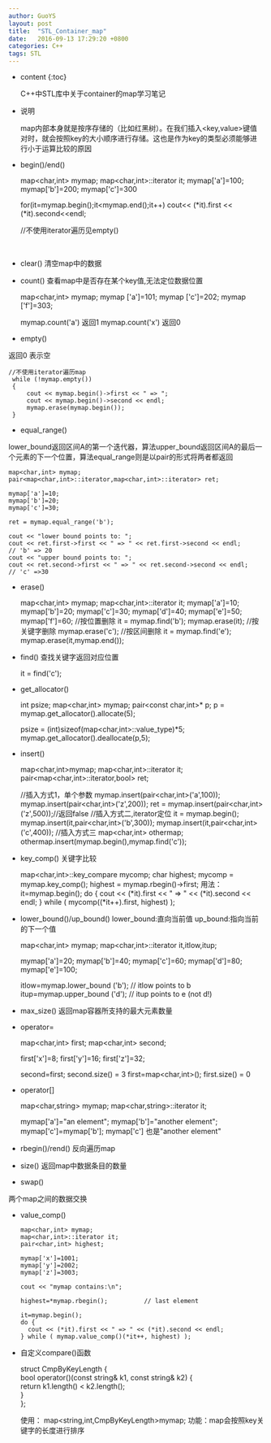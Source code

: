 ```yaml
---
author: GuoYS
layout: post
title:  "STL_Container_map"
date:   2016-09-13 17:29:20 +0800
categories: C++
tags: STL 
---
```

* content
{:toc}

  C++中STL库中关于container的map学习笔记
  
  
  
  
- 说明

   map内部本身就是按序存储的（比如红黑树）。在我们插入<key,value>键值对时，就会按照key的大小顺序进行存储。这也是作为key的类型必须能够进行小于运算比较的原因

- begin()/end()


    map<char,int> mymap;
    map<char,int>::iterator it;
    mymap['a']=100;
    mymap['b']=200;
    mymap['c']=300
    
    for(it=mymap.begin();it<mymap.end();it++)
        cout<< (*it).first << (*it).second<<endl;
    
    //不使用iterator遍历见empty()

  ​      

- clear()
  清空map中的数据

- count()
  查看map中是否存在某个key值,无法定位数据位置


    map<char,int> mymap;
    mymap ['a']=101;
    mymap ['c']=202;
    mymap ['f']=303;
    
    mymap.count('a')  返回1
    mymap.count('x')  返回0

- empty()

返回0 表示空


    //不使用iterator遍历map
     while (!mymap.empty())
     {
         cout << mymap.begin()->first << " => ";
         cout << mymap.begin()->second << endl;
         mymap.erase(mymap.begin());
     }

- equal_range()

lower_bound返回区间A的第一个迭代器，算法upper_bound返回区间A的最后一个元素的下一个位置，算法equal_range则是以pair的形式将两者都返回

    map<char,int> mymap;
    pair<map<char,int>::iterator,map<char,int>::iterator> ret;
    
    mymap['a']=10;
    mymap['b']=20;
    mymap['c']=30;
    
    ret = mymap.equal_range('b');
    
    cout << "lower bound points to: ";
    cout << ret.first->first << " => " << ret.first->second << endl;
    // 'b' => 20
    cout << "upper bound points to: ";
    cout << ret.second->first << " => " << ret.second->second << endl;
    // 'c' =>30

- erase()


    map<char,int> mymap;
    map<char,int>::iterator it;
    mymap['a']=10;
    mymap['b']=20;
    mymap['c']=30;
    mymap['d']=40;
    mymap['e']=50;
    mymap['f']=60;
    //按位置删除
    it = mymap.find('b');
    mymap.erase(it);
    //按关键字删除
    mymap.erase('c');
    //按区间删除
    it = mymap.find('e');
    mymap.erase(it,mymap.end());

- find()
  查找关键字返回对应位置


    it = find('c');

- get_allocator()


    int psize;
    map<char,int> mymap;
    pair<const char,int>* p;
    p = mymap.get_allocator().allocate(5);
    
    psize = (int)sizeof(map<char,int>::value_type)*5; 
    mymap.get_allocator().deallocate(p,5);

- insert()


    map<char,int>mymap;
    map<char,int>::iterator it;
    pair<map<char,int>::iterator,bool> ret;
    
    //插入方式1，单个参数
    mymap.insert(pair<char,int>('a',100));
    mymap.insert(pair<char,int>('z',200));
    ret = mymap.insert(pair<char,int>('z',500));//返回false
    //插入方式二,iterator定位
    it = mymap.begin();
    mymap.insert(it,pair<char,int>('b',300));
    mymap.insert(it,pair<char,int>('c',400));
    //插入方式三
    map<char,int> othermap;
    othermap.insert(mymap.begin(),mymap.find('c'));


- key_comp()
  关键字比较


    map<char,int>::key_compare mycomp;
    char highest;
    mycomp = mymap.key_comp();
    highest = mymap.rbegin()->first;
    用法：
    it=mymap.begin();
    do {
         cout << (*it).first << " => " << (*it).second << endl;
    } while ( mycomp((*it++).first, highest) );

- lower_bound()/up_bound()
  lower_bound:直向当前值
  up_bound:指向当前的下一个值



    map<char,int> mymap;
    map<char,int>::iterator it,itlow,itup;
    
    mymap['a']=20;
    mymap['b']=40;
    mymap['c']=60;
    mymap['d']=80;
    mymap['e']=100;
    
    itlow=mymap.lower_bound ('b');  // itlow points to b
    itup=mymap.upper_bound ('d');   // itup points to e (not d!)

- max_size()
  返回map容器所支持的最大元素数量

- operator=


    map<char,int> first;
    map<char,int> second;
    
    first['x']=8;
    first['y']=16;
    first['z']=32;
    
    second=first;          second.size() = 3
    first=map<char,int>();  first.size() = 0

- operator[]


    map<char,string> mymap;
    map<char,string>::iterator it;
    
    mymap['a']="an element";
    mymap['b']="another element";
    mymap['c']=mymap['b'];    mymap['c']  也是"another element"


- rbegin()/rend()
  反向遍历map


- size()
  返回map中数据条目的数量

- swap()

两个map之间的数据交换

- value_comp()


      map<char,int> mymap;
      map<char,int>::iterator it;
      pair<char,int> highest;
    
      mymap['x']=1001;
      mymap['y']=2002;
      mymap['z']=3003;
    
      cout << "mymap contains:\n";
    
      highest=*mymap.rbegin();          // last element
    
      it=mymap.begin();
      do {
        cout << (*it).first << " => " << (*it).second << endl;
      } while ( mymap.value_comp()(*it++, highest) );


- 自定义compare()函数


    struct CmpByKeyLength {  
      bool operator()(const string& k1, const string& k2) {  
        return k1.length() < k2.length();  
      }  
    };
    
    使用：
    map<string,int,CmpByKeyLength>mymap;
    功能：map会按照key关键字的长度进行排序

